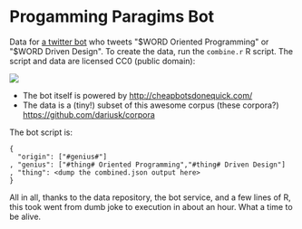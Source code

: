 # Progamming Paragims Bot

Data for [a twitter bot](https://twitter.com/_PPBot) who tweets "$WORD Oriented Programming" or "$WORD Driven Design".  To create the data, run the `combine.r` R script.  The script and data are licensed CC0 (public domain):

<a href="http://creativecommons.org/publicdomain/zero/1.0/"><img src="http://i.creativecommons.org/p/zero/1.0/88x31.png"></a>

* The bot itself is powered by  http://cheapbotsdonequick.com/
* The data is a (tiny!) subset of this awesome corpus (these corpora?) https://github.com/dariusk/corpora

The bot script is:

```
{
  "origin": ["#genius#"]
, "genius": ["#thing# Oriented Programming","#thing# Driven Design"]
, "thing": <dump the combined.json output here>
}
```

All in all, thanks to the data repository, the bot service, and a few lines of R, this took went from dumb joke to execution in about an hour.  What a time to be alive.
